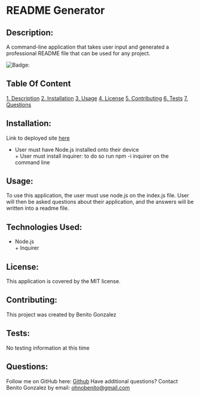 # **README Generator**

## **Description:** 
A command-line application that takes user input and generated a professional README file that can be used for any project.

![Badge:](https://img.shields.io/badge/License-MIT-brightgreen)

## **Table Of Content**
[1. Description](#Description:)
[2. Installation](#Installation:)
[3. Usage](#Usage:)
[4. License](#License:)
[5. Contributing](#Contributing:)
[6. Tests](#Tests:)
[7. Questions](#Questions:)
  
## **Installation:** 
Link to deployed site [here](ohnobenito.github.io/readmegen)

+ User must have Node.js installed onto their device <br>+ User must install inquirer: to do so run npm -i inquirer on the command line

## **Usage:** 
To use this application, the user must use node.js on the index.js file. User will then be asked questions about their application, and the answers will be written into a readme file.

## **Technologies Used:**
+ Node.js <br>+ Inquirer

## **License:**
This application is covered by the MIT license.

## **Contributing:**
This project was created by Benito Gonzalez

## **Tests:**
No testing information at this time

## **Questions:**
Follow me on GitHub here: [Github](https://www.github.com/ohnobenito)
Have additional questions? Contact Benito Gonzalez by email: ohnobenito@gmail.com

